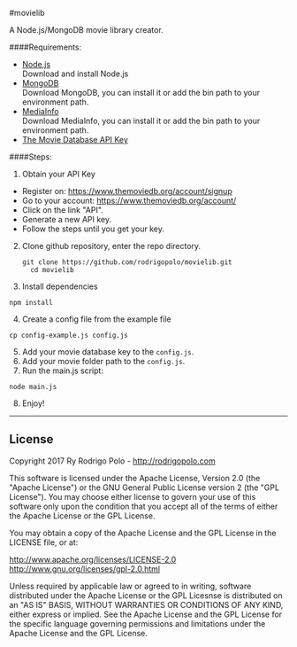 #movielib

A Node.js/MongoDB movie library creator.

####Requirements:

* [Node.js](http://nodejs.org/download/)  
  Download and install Node.js  
* [MongoDB](http://www.mongodb.org/downloads)  
  Download MongoDB, you can install it or add the bin path to your environment path.  
* [MediaInfo](http://mediaarea.net/en/MediaInfo/Download)  
  Download MediaInfo, you can install it or add the bin path to your environment path.  
* [The Movie Database API Key](https://www.themoviedb.org)


####Steps:

1. Obtain your API Key
  * Register on: https://www.themoviedb.org/account/signup
  * Go to your account: https://www.themoviedb.org/account/
  * Click on the link "API".
  * Generate a new API key.
  * Follow the steps until you get your key.
2. Clone github repository, enter the repo directory.  

   ```
   git clone https://github.com/rodrigopolo/movielib.git
     cd movielib
   ```
3. Install dependencies  

```
npm install
```
4. Create a config file from the example file  

```
cp config-example.js config.js
```
5. Add your movie database key to the `config.js`.
6. Add your movie folder path to the `config.js`.
7. Run the main.js script:  

```
node main.js
```
8. Enjoy!

-------

## License

Copyright 2017 Ry Rodrigo Polo - http://rodrigopolo.com

This software is licensed under the Apache License, Version 2.0 (the "Apache License") or the GNU
General Public License version 2 (the "GPL License"). You may choose either license to govern your
use of this software only upon the condition that you accept all of the terms of either the Apache
License or the GPL License.

You may obtain a copy of the Apache License and the GPL License in the LICENSE file, or at:

http://www.apache.org/licenses/LICENSE-2.0
http://www.gnu.org/licenses/gpl-2.0.html

Unless required by applicable law or agreed to in writing, software distributed under the Apache License
or the GPL Licesnse is distributed on an "AS IS" BASIS, WITHOUT WARRANTIES OR CONDITIONS OF ANY KIND,
either express or implied. See the Apache License and the GPL License for the specific language governing
permissions and limitations under the Apache License and the GPL License.
